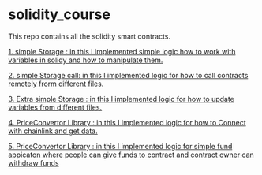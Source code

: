 # solidity_course
This repo contains all the solidity smart contracts.

<a href="https://github.com/suryaadev/solidity_c/blob/master/contracts/SimpleStorage.sol"> 1. simple Storage : in this I implemented simple logic how to work with variables in solidy and how to manipulate them.</a>

<a href="https://github.com/suryaadev/solidity_c/blob/master/contracts/StorageFactory.sol"> 2. simple Storage call: in this I implemented logic for how to call contracts remotely frorm different files.</a>

<a href="https://github.com/suryaadev/solidity_c/blob/master/contracts/ExtraStorage.sol"> 3. Extra simple Storage : in this I implemented logic for how to update variables from different files.</a>

<a href="https://github.com/suryaadev/solidity_c/blob/master/contracts/PriceConvertor.sol"> 4. PriceConvertor Library : in this I implemented logic for how to Connect with chainlink and get data.</a>

<a href="https://github.com/suryaadev/solidity_c/blob/master/contracts/Fundme.sol"> 5. PriceConvertor Library : in this I implemented logic for simple fund appicaton where people can give funds to contract and contract owner can withdraw funds</a>






